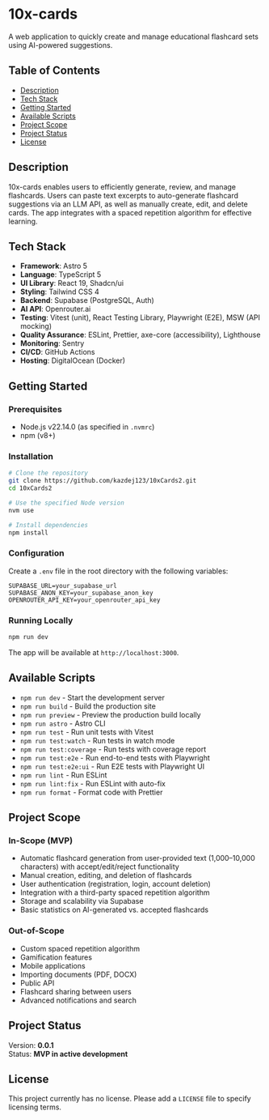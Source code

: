 # 10x-cards

A web application to quickly create and manage educational flashcard sets using AI-powered suggestions.

## Table of Contents

- [Description](#description)
- [Tech Stack](#tech-stack)
- [Getting Started](#getting-started)
- [Available Scripts](#available-scripts)
- [Project Scope](#project-scope)
- [Project Status](#project-status)
- [License](#license)

## Description

10x-cards enables users to efficiently generate, review, and manage flashcards. Users can paste text excerpts to auto-generate flashcard suggestions via an LLM API, as well as manually create, edit, and delete cards. The app integrates with a spaced repetition algorithm for effective learning.

## Tech Stack

- **Framework**: Astro 5
- **Language**: TypeScript 5
- **UI Library**: React 19, Shadcn/ui
- **Styling**: Tailwind CSS 4
- **Backend**: Supabase (PostgreSQL, Auth)
- **AI API**: Openrouter.ai
- **Testing**: Vitest (unit), React Testing Library, Playwright (E2E), MSW (API mocking)
- **Quality Assurance**: ESLint, Prettier, axe-core (accessibility), Lighthouse
- **Monitoring**: Sentry
- **CI/CD**: GitHub Actions
- **Hosting**: DigitalOcean (Docker)

## Getting Started

### Prerequisites

- Node.js v22.14.0 (as specified in `.nvmrc`)
- npm (v8+)

### Installation

```bash
# Clone the repository
git clone https://github.com/kazdej123/10xCards2.git
cd 10xCards2

# Use the specified Node version
nvm use

# Install dependencies
npm install
```

### Configuration

Create a `.env` file in the root directory with the following variables:

```dotenv
SUPABASE_URL=your_supabase_url
SUPABASE_ANON_KEY=your_supabase_anon_key
OPENROUTER_API_KEY=your_openrouter_api_key
```

### Running Locally

```bash
npm run dev
```

The app will be available at `http://localhost:3000`.

## Available Scripts

- `npm run dev` - Start the development server
- `npm run build` - Build the production site
- `npm run preview` - Preview the production build locally
- `npm run astro` - Astro CLI
- `npm run test` - Run unit tests with Vitest
- `npm run test:watch` - Run tests in watch mode
- `npm run test:coverage` - Run tests with coverage report
- `npm run test:e2e` - Run end-to-end tests with Playwright
- `npm run test:e2e:ui` - Run E2E tests with Playwright UI
- `npm run lint` - Run ESLint
- `npm run lint:fix` - Run ESLint with auto-fix
- `npm run format` - Format code with Prettier

## Project Scope

### In-Scope (MVP)

- Automatic flashcard generation from user-provided text (1,000–10,000 characters) with accept/edit/reject functionality
- Manual creation, editing, and deletion of flashcards
- User authentication (registration, login, account deletion)
- Integration with a third-party spaced repetition algorithm
- Storage and scalability via Supabase
- Basic statistics on AI-generated vs. accepted flashcards

### Out-of-Scope

- Custom spaced repetition algorithm
- Gamification features
- Mobile applications
- Importing documents (PDF, DOCX)
- Public API
- Flashcard sharing between users
- Advanced notifications and search

## Project Status

Version: **0.0.1**  
Status: **MVP in active development**

## License

This project currently has no license. Please add a `LICENSE` file to specify licensing terms.
